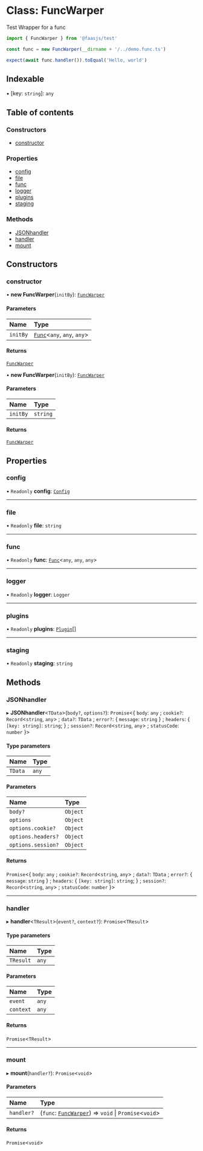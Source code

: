 # Class: FuncWarper

Test Wrapper for a func

```ts
import { FuncWarper } from '@faasjs/test'

const func = new FuncWarper(__dirname + '/../demo.func.ts')

expect(await func.handler()).toEqual('Hello, world')
```

## Indexable

▪ [key: `string`]: `any`

## Table of contents

### Constructors

- [constructor](FuncWarper.md#constructor)

### Properties

- [config](FuncWarper.md#config)
- [file](FuncWarper.md#file)
- [func](FuncWarper.md#func)
- [logger](FuncWarper.md#logger)
- [plugins](FuncWarper.md#plugins)
- [staging](FuncWarper.md#staging)

### Methods

- [JSONhandler](FuncWarper.md#jsonhandler)
- [handler](FuncWarper.md#handler)
- [mount](FuncWarper.md#mount)

## Constructors

### constructor

• **new FuncWarper**(`initBy`): [`FuncWarper`](FuncWarper.md)

#### Parameters

| Name | Type |
| :------ | :------ |
| `initBy` | [`Func`](Func.md)\<`any`, `any`, `any`\> |

#### Returns

[`FuncWarper`](FuncWarper.md)

• **new FuncWarper**(`initBy`): [`FuncWarper`](FuncWarper.md)

#### Parameters

| Name | Type |
| :------ | :------ |
| `initBy` | `string` |

#### Returns

[`FuncWarper`](FuncWarper.md)

## Properties

### config

• `Readonly` **config**: [`Config`](../#config)

___

### file

• `Readonly` **file**: `string`

___

### func

• `Readonly` **func**: [`Func`](Func.md)\<`any`, `any`, `any`\>

___

### logger

• `Readonly` **logger**: `Logger`

___

### plugins

• `Readonly` **plugins**: [`Plugin`](../#plugin)[]

___

### staging

• `Readonly` **staging**: `string`

## Methods

### JSONhandler

▸ **JSONhandler**\<`TData`\>(`body?`, `options?`): `Promise`\<\{ `body`: `any` ; `cookie?`: `Record`\<`string`, `any`\> ; `data?`: `TData` ; `error?`: \{ `message`: `string`  } ; `headers`: \{ `[key: string]`: `string`;  } ; `session?`: `Record`\<`string`, `any`\> ; `statusCode`: `number`  }\>

#### Type parameters

| Name | Type |
| :------ | :------ |
| `TData` | `any` |

#### Parameters

| Name | Type |
| :------ | :------ |
| `body?` | `Object` |
| `options` | `Object` |
| `options.cookie?` | `Object` |
| `options.headers?` | `Object` |
| `options.session?` | `Object` |

#### Returns

`Promise`\<\{ `body`: `any` ; `cookie?`: `Record`\<`string`, `any`\> ; `data?`: `TData` ; `error?`: \{ `message`: `string`  } ; `headers`: \{ `[key: string]`: `string`;  } ; `session?`: `Record`\<`string`, `any`\> ; `statusCode`: `number`  }\>

___

### handler

▸ **handler**\<`TResult`\>(`event?`, `context?`): `Promise`\<`TResult`\>

#### Type parameters

| Name | Type |
| :------ | :------ |
| `TResult` | `any` |

#### Parameters

| Name | Type |
| :------ | :------ |
| `event` | `any` |
| `context` | `any` |

#### Returns

`Promise`\<`TResult`\>

___

### mount

▸ **mount**(`handler?`): `Promise`\<`void`\>

#### Parameters

| Name | Type |
| :------ | :------ |
| `handler?` | (`func`: [`FuncWarper`](FuncWarper.md)) => `void` \| `Promise`\<`void`\> |

#### Returns

`Promise`\<`void`\>
